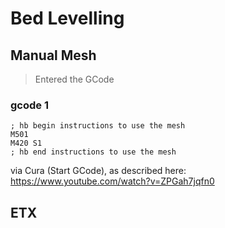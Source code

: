 # Bed Levelling


## Manual Mesh

> Entered the GCode 

### gcode 1

```gcode
; hb begin instructions to use the mesh
M501
M420 S1 
; hb end instructions to use the mesh
```
  
  via Cura (Start GCode), as described here: <https://www.youtube.com/watch?v=ZPGah7jqfn0>

## ETX
